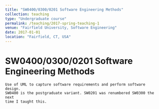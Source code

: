 ```yaml
---
title: "SW0400/0300/0201 Software Engineering Methods"
collection: teaching
type: "Undergraduate course"
permalink: /teaching/2017-spring-teaching-1
venue: "Fairfield University, Software Engineering"
date: 2017-01-01
location: "Fairfield, CT, USA"
---
```



SW0400/0300/0201 Software Engineering Methods 
======

    Use of UML to capture software requirements and perform software design. 
    SW0400 is the postgraduate variant. SW0201 was renumbered SW0300 the next 
    time I taught this.